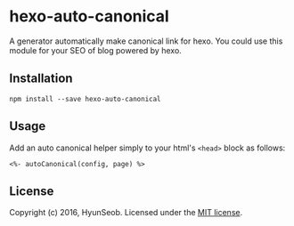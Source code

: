 # hexo-auto-canonical
A generator automatically make canonical link for hexo.
You could use this module for your SEO of blog powered by hexo.

## Installation
```
npm install --save hexo-auto-canonical
```

## Usage
Add an auto canonical helper simply to your html's `<head>` block as follows:
```
<%- autoCanonical(config, page) %>
```

## License
Copyright (c) 2016, HyunSeob. Licensed under the [MIT license](https://github.com/HyunSeob/hexo-auto-canonical/blob/master/LICENSE).

